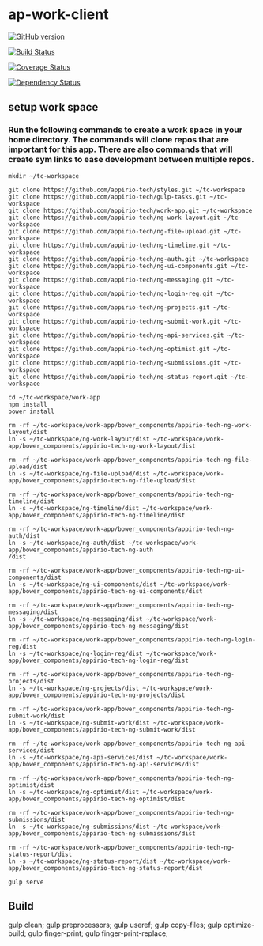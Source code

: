 # ap-work-client
[![GitHub version](https://badge.fury.io/gh/appirio-tech%2Fwork-app.svg)](http://badge.fury.io/gh/appirio-tech%2Fwork-app)

[![Build Status](https://travis-ci.org/appirio-tech/work-app.svg?branch=dev)](https://travis-ci.org/appirio-tech/work-app)

[![Coverage Status](https://coveralls.io/repos/appirio-tech/ap-work-client/badge.svg?branch=dev&t=s1nAzI)](https://coveralls.io/r/appirio-tech/ap-work-client?branch=dev)

[![Dependency Status](https://www.versioneye.com/user/projects/55d4acfb265ff60022000e13/badge.svg?style=flat)](https://www.versioneye.com/user/projects/55d4acfb265ff60022000e13)

## setup work space
### Run the following commands to create a work space in your home directory.  The commands will clone repos that are important for this app.  There are also commands that will create sym links to ease development between multiple repos.

```shell
mkdir ~/tc-workspace

git clone https://github.com/appirio-tech/styles.git ~/tc-workspace
git clone https://github.com/appirio-tech/gulp-tasks.git ~/tc-workspace
git clone https://github.com/appirio-tech/work-app.git ~/tc-workspace
git clone https://github.com/appirio-tech/ng-work-layout.git ~/tc-workspace
git clone https://github.com/appirio-tech/ng-file-upload.git ~/tc-workspace
git clone https://github.com/appirio-tech/ng-timeline.git ~/tc-workspace
git clone https://github.com/appirio-tech/ng-auth.git ~/tc-workspace
git clone https://github.com/appirio-tech/ng-ui-components.git ~/tc-workspace
git clone https://github.com/appirio-tech/ng-messaging.git ~/tc-workspace
git clone https://github.com/appirio-tech/ng-login-reg.git ~/tc-workspace
git clone https://github.com/appirio-tech/ng-projects.git ~/tc-workspace
git clone https://github.com/appirio-tech/ng-submit-work.git ~/tc-workspace
git clone https://github.com/appirio-tech/ng-api-services.git ~/tc-workspace
git clone https://github.com/appirio-tech/ng-optimist.git ~/tc-workspace
git clone https://github.com/appirio-tech/ng-submissions.git ~/tc-workspace
git clone https://github.com/appirio-tech/ng-status-report.git ~/tc-workspace

cd ~/tc-workspace/work-app
npm install
bower install

rm -rf ~/tc-workspace/work-app/bower_components/appirio-tech-ng-work-layout/dist
ln -s ~/tc-workspace/ng-work-layout/dist ~/tc-workspace/work-app/bower_components/appirio-tech-ng-work-layout/dist

rm -rf ~/tc-workspace/work-app/bower_components/appirio-tech-ng-file-upload/dist
ln -s ~/tc-workspace/ng-file-upload/dist ~/tc-workspace/work-app/bower_components/appirio-tech-ng-file-upload/dist

rm -rf ~/tc-workspace/work-app/bower_components/appirio-tech-ng-timeline/dist
ln -s ~/tc-workspace/ng-timeline/dist ~/tc-workspace/work-app/bower_components/appirio-tech-ng-timeline/dist

rm -rf ~/tc-workspace/work-app/bower_components/appirio-tech-ng-auth/dist
ln -s ~/tc-workspace/ng-auth/dist ~/tc-workspace/work-app/bower_components/appirio-tech-ng-auth
/dist

rm -rf ~/tc-workspace/work-app/bower_components/appirio-tech-ng-ui-components/dist
ln -s ~/tc-workspace/ng-ui-components/dist ~/tc-workspace/work-app/bower_components/appirio-tech-ng-ui-components/dist

rm -rf ~/tc-workspace/work-app/bower_components/appirio-tech-ng-messaging/dist
ln -s ~/tc-workspace/ng-messaging/dist ~/tc-workspace/work-app/bower_components/appirio-tech-ng-messaging/dist

rm -rf ~/tc-workspace/work-app/bower_components/appirio-tech-ng-login-reg/dist
ln -s ~/tc-workspace/ng-login-reg/dist ~/tc-workspace/work-app/bower_components/appirio-tech-ng-login-reg/dist

rm -rf ~/tc-workspace/work-app/bower_components/appirio-tech-ng-projects/dist
ln -s ~/tc-workspace/ng-projects/dist ~/tc-workspace/work-app/bower_components/appirio-tech-ng-projects/dist

rm -rf ~/tc-workspace/work-app/bower_components/appirio-tech-ng-submit-work/dist
ln -s ~/tc-workspace/ng-submit-work/dist ~/tc-workspace/work-app/bower_components/appirio-tech-ng-submit-work/dist

rm -rf ~/tc-workspace/work-app/bower_components/appirio-tech-ng-api-services/dist
ln -s ~/tc-workspace/ng-api-services/dist ~/tc-workspace/work-app/bower_components/appirio-tech-ng-api-services/dist

rm -rf ~/tc-workspace/work-app/bower_components/appirio-tech-ng-optimist/dist
ln -s ~/tc-workspace/ng-optimist/dist ~/tc-workspace/work-app/bower_components/appirio-tech-ng-optimist/dist

rm -rf ~/tc-workspace/work-app/bower_components/appirio-tech-ng-submissions/dist
ln -s ~/tc-workspace/ng-submissions/dist ~/tc-workspace/work-app/bower_components/appirio-tech-ng-submissions/dist

rm -rf ~/tc-workspace/work-app/bower_components/appirio-tech-ng-status-report/dist
ln -s ~/tc-workspace/ng-status-report/dist ~/tc-workspace/work-app/bower_components/appirio-tech-ng-status-report/dist

gulp serve
```

## Build
gulp clean; gulp preprocessors; gulp useref; gulp copy-files; gulp optimize-build; gulp finger-print; gulp finger-print-replace;

